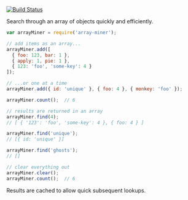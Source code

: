 [![Build Status](https://travis-ci.org/reergymerej/array-miner.svg)](https://travis-ci.org/reergymerej/array-miner)

Search through an array of objects quickly and efficiently.

```js
var arrayMiner = require('array-miner');

// add items as an array...
arrayMiner.add([
  { foo: 123, bar: 1 },
  { apply: 1, pie: 1 },
  { 123: 'foo', 'some-key': 4 }
]);

// ...or one at a time
arrayMiner.add({ id: 'unique' }, { foo: 4 }, { monkey: 'foo' });

arrayMiner.count();  // 6

// results are returned in an array
arrayMiner.find(4);
// [ { '123': 'foo', 'some-key': 4 }, { foo: 4 } ]

arrayMiner.find('unique');
// [{ id: 'unique' }]

arrayMiner.find('ghosts');
// []

// clear everything out
arrayMiner.clear();
arrayMiner.count();  // 6
```

Results are cached to allow quick subsequent lookups.